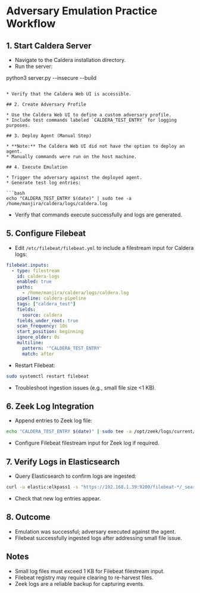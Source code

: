 # Adversary Emulation Practice Workflow



## 1. Start Caldera Server

* Navigate to the Caldera installation directory.
* Run the server:


python3 server.py --insecure --build
```

* Verify that the Caldera Web UI is accessible.

## 2. Create Adversary Profile

* Use the Caldera Web UI to define a custom adversary profile.
* Include test commands labeled `CALDERA_TEST_ENTRY` for logging purposes.

## 3. Deploy Agent (Manual Step)

* **Note:** The Caldera Web UI did not have the option to deploy an agent.
* Manually commands were run on the host machine.

## 4. Execute Emulation

* Trigger the adversary against the deployed agent.
* Generate test log entries:

```bash
echo "CALDERA_TEST_ENTRY $(date)" | sudo tee -a /home/manjira/caldera/logs/caldera.log
```

* Verify that commands execute successfully and logs are generated.

## 5. Configure Filebeat

* Edit `/etc/filebeat/filebeat.yml` to include a filestream input for Caldera logs:

```yaml
filebeat.inputs:
  - type: filestream
    id: caldera-logs
    enabled: true
    paths:
      - /home/manjira/caldera/logs/caldera.log
    pipeline: caldera-pipeline
    tags: ["caldera_test"]
    fields:
      source: caldera
    fields_under_root: true
    scan_frequency: 10s
    start_position: beginning
    ignore_older: 0s
    multiline:
      pattern: '^CALDERA_TEST_ENTRY'
      match: after
```

* Restart Filebeat:

```bash
sudo systemctl restart filebeat
```

* Troubleshoot ingestion issues (e.g., small file size <1 KB).

## 6. Zeek Log Integration

* Append entries to Zeek log file:

```bash
echo "CALDERA_TEST_ENTRY $(date)" | sudo tee -a /opt/zeek/logs/current/caldera_test.log
```

* Configure Filebeat filestream input for Zeek log if required.

## 7. Verify Logs in Elasticsearch

* Query Elasticsearch to confirm logs are ingested:

```bash
curl -u elastic:elkpass1 -s "https://192.168.1.39:9200/filebeat-*/_search?q=CALDERA_TEST_ENTRY&pretty" --insecure
```

* Check that new log entries appear.

## 8. Outcome

* Emulation was successful; adversary executed against the agent.
* Filebeat successfully ingested logs after addressing small file issue.

## Notes

* Small log files must exceed 1 KB for Filebeat filestream input.
* Filebeat registry may require clearing to re-harvest files.
* Zeek logs are a reliable backup for capturing events.
